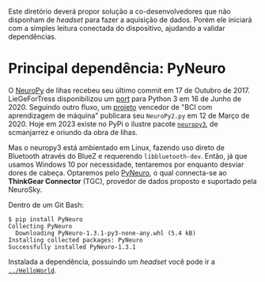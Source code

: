Este diretório deverá propor solução a co-desenvolvedores que não disponham de _headset_ para fazer a aquisição de dados. Porém ele iniciará com a simples leitura conectada do dispositivo, ajudando a validar dependências.

# Principal dependência: PyNeuro

O [NeuroPy] de lihas recebeu seu último commit em 17 de Outubro de 2017. LieGeForTress disponibilizou um [port][NeuroPy-LieGeForTress] para Python 3 em 16 de Junho de 2020. Seguindo outro fluxo, um [projeto][NeuroPy-NeuroPy2.py] vencedor de "BCI com aprendizagem de máquina" publicara seu ``NeuroPy2.py`` em 12 de Março de 2020. Hoje em 2023 existe no PyPi o ilustre pacote [``neuropy3``][NeuroPy-neuropy3], de scmanjarrez e oriundo da obra de lihas.

Mas o neuropy3 está ambientado em Linux, fazendo uso direto de Bluetooth através do BlueZ e requerendo ``libbluetooth-dev``. Então, já que usamos Windows 10 por necessidade, tentaremos por enquanto desviar dores de cabeça. Optaremos pelo [PyNeuro], o qual connecta-se ao **ThinkGear Connector** (TGC), provedor de dados proposto e suportado pela NeuroSky.

Dentro de um Git Bash:

```console
$ pip install PyNeuro
Collecting PyNeuro
  Downloading PyNeuro-1.3.1-py3-none-any.whl (5.4 kB)
Installing collected packages: PyNeuro
Successfully installed PyNeuro-1.3.1
```

Instalada a dependência, possuindo um _headset_ você pode ir a [``../HelloWorld``](../HelloWorld).

[NeuroPy]: https://github.com/lihas/NeuroPy
[NeuroPy-LieGeForTress]: https://github.com/LieGeForTress/NeuroPy
[NeuroPy-NeuroPy2.py]: https://github.com/vlstyxz/Brain-Computer-Interface-with-Neurosky
[NeuroPy-neuropy3]: https://github.com/scmanjarrez/neuropy3
[PyNeuro]: https://github.com/ZACHSTRIVES/PyNeuro